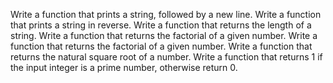 Write a function that prints a string, followed by a new line.
Write a function that prints a string in reverse.
Write a function that returns the length of a string.
Write a function that returns the factorial of a given number.
Write a function that returns the factorial of a given number.
Write a function that returns the natural square root of a number.
Write a function that returns 1 if the input integer is a prime number, otherwise return 0.

